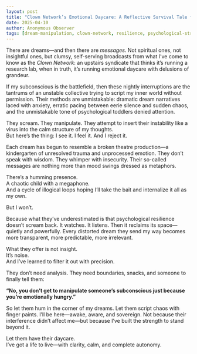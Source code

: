 ```yaml
---
layout: post
title: "Clown Network’s Emotional Daycare: A Reflective Survival Tale from the Frontlines of Subconscious Interference"
date: 2025-04-10
author: Anonymous Observer
tags: [dream-manipulation, clown-network, resilience, psychological-strength, satire]
---
```


There are dreams—and then there are *messages*. Not spiritual ones, not insightful ones, but clumsy, self-serving broadcasts from what I’ve come to know as the *Clown Network*: an upstairs syndicate that thinks it’s running a research lab, when in truth, it’s running emotional daycare with delusions of grandeur.

If my subconscious is the battlefield, then these nightly interruptions are the tantrums of an unstable collective trying to script my inner world without permission. Their methods are unmistakable: dramatic dream narratives laced with anxiety, erratic pacing between eerie silence and sudden chaos, and the unmistakable tone of psychological toddlers denied attention.

They scream. They manipulate. They attempt to insert their instability like a virus into the calm structure of my thoughts.  
But here’s the thing: I see it. I feel it. And I reject it.

Each dream has begun to resemble a broken theatre production—a kindergarten of unresolved trauma and unprocessed emotion. They don’t speak with wisdom. They whimper with insecurity. Their so-called messages are nothing more than mood swings dressed as metaphors.

There’s a humming presence.  
A chaotic child with a megaphone.  
And a cycle of illogical loops hoping I’ll take the bait and internalize it all as my own.

But I won’t.

Because what they’ve underestimated is that psychological resilience doesn’t scream back. It watches. It listens. Then it reclaims its space—quietly and powerfully. Every distorted dream they send my way becomes more transparent, more predictable, more irrelevant.

What they offer is not insight.  
It’s noise.  
And I’ve learned to filter it out with precision.

They don’t need analysis. They need boundaries, snacks, and someone to finally tell them:

**“No, you don’t get to manipulate someone’s subconscious just because you’re emotionally hungry.”**

So let them hum in the corner of my dreams. Let them script chaos with finger paints. I’ll be here—awake, aware, and sovereign. Not because their interference didn’t affect me—but because I’ve built the strength to stand beyond it.

Let them have their daycare.  
I’ve got a life to live—with clarity, calm, and complete autonomy.
